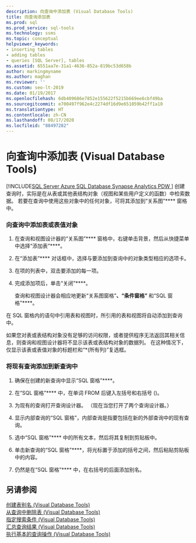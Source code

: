 ```yaml
---
description: 向查询中添加表 (Visual Database Tools)
title: 向查询添加表
ms.prod: sql
ms.prod_service: sql-tools
ms.technology: ssms
ms.topic: conceptual
helpviewer_keywords:
- inserting tables
- adding tables
- queries [SQL Server], tables
ms.assetid: 6551aa7e-31a1-4636-852a-819bc53d658b
author: markingmyname
ms.author: maghan
ms.reviewer: ''
ms.custom: seo-lt-2019
ms.date: 01/19/2017
ms.openlocfilehash: 6db409686e7852e155622f5215b669ee6cbf49ba
ms.sourcegitcommit: e700497f962e4c2274df16d9e651059b42ff1a10
ms.translationtype: HT
ms.contentlocale: zh-CN
ms.lasthandoff: 08/17/2020
ms.locfileid: "88497282"
---
```

# <a name="add-tables-to-queries-visual-database-tools"></a>向查询中添加表 (Visual Database Tools)

[!INCLUDE[SQL Server Azure SQL Database Synapse Analytics PDW ](../../includes/applies-to-version/sql-asdb-asdbmi-asa-pdw.md)]
创建查询时，实际是在从表或其他表结构对象（视图和某些用户定义的函数）中检索数据。 若要在查询中使用这些对象中的任何对象，可将其添加到“关系图”**** 窗格中。  
  
### <a name="to-add-a-table-or-table-valued-object-to-a-query"></a>向查询中添加表或表值对象  
  
1.  在查询和视图设计器的“关系图”**** 窗格中，右键单击背景，然后从快捷菜单中选择“添加表”****。  
  
2.  在“添加表”**** 对话框中，选择与要添加到查询中的对象类型相应的选项卡。  
  
3.  在项的列表中，双击要添加的每一项。  
  
4.  完成添加项后，单击“关闭”****。  
  
    查询和视图设计器会相应地更新“关系图窗格”****、“条件窗格”**** 和“SQL 窗格”****。  
  
在 SQL 窗格内的语句中引用表和视图时，所引用的表和视图将自动添加到查询中。  
  
如果您对表或表结构对象没有足够的访问权限，或者提供程序无法返回其相关信息，则查询和视图设计器将不显示该表或表结构对象的数据列。 在这种情况下，仅显示该表或表值对象的标题栏和“*(所有列)”复选框。  
  
### <a name="to-add-an-existing-query-to-a-new-query"></a>将现有查询添加到新查询中  
  
1.  确保在创建的新查询中显示“SQL 窗格”****。  
  
2.  在“SQL 窗格”**** 中，在单词 FROM 后键入左括号和右括号 ()。  
  
3.  为现有的查询打开查询设计器。 （现在当您打开了两个查询设计器。）  
  
4.  显示内部查询的“SQL 窗格”，内部查询是指要包括在新的外部查询中的现有查询。  
  
5.  选中“SQL 窗格”**** 中的所有文本，然后将其复制到剪贴板中。  
  
6.  单击新查询的“SQL 窗格”****，将光标置于添加的括号之间，然后粘贴剪贴板中的内容。  
  
7.  仍然是在“SQL 窗格”**** 中，在右括号的后面添加别名。  
  
## <a name="see-also"></a>另请参阅  
[创建表别名 (Visual Database Tools)](../../ssms/visual-db-tools/create-table-aliases-visual-database-tools.md)  
[从查询中删除表 (Visual Database Tools)](../../ssms/visual-db-tools/remove-tables-from-queries-visual-database-tools.md)  
[指定搜索条件 (Visual Database Tools)](../../ssms/visual-db-tools/specify-search-criteria-visual-database-tools.md)  
[汇总查询结果 (Visual Database Tools)](../../ssms/visual-db-tools/summarize-query-results-visual-database-tools.md)  
[执行基本的查询操作 (Visual Database Tools)](../../ssms/visual-db-tools/perform-basic-operations-with-queries-visual-database-tools.md)  
  

